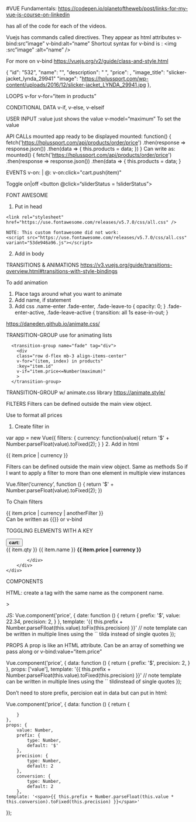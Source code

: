 #VUE Fundamentals:
https://codepen.io/planetoftheweb/post/links-for-my-vue-js-course-on-linkedin

has all of the code for each of the videos.

Vuejs has commands called directives.
They appear as html attributes
v-bind:src”image” v-bind:alt=“name”
Shortcut syntax for v-bind is :
<img :src”image” :alt=“name” />

For more on v-bind https://vuejs.org/v2/guide/class-and-style.html

{
      "id": "532",
      "name": "",
      "description": " ",
      "price": ,
      "image_title": "slicker-jacket_lynda_29941"
      "image": "https://hplussport.com/wp-content/uploads/2016/12/slicker-jacket_LYNDA_29941.jpg
    },


LOOPS v-for
v-for=“item in products”

CONDITIONAL DATA	v-if, v-else, v-elseif


USER INPUT
:value 	just shows the value
v-model=“maximum”	To set the value


API CALLs	mounted app ready to be displayed
mounted: function() {
                fetch('https://hplussport.com/api/products/order/price')
                .then(response => response.json())
                .then(data => {
                    this.products = data;
                })
            }
Can write as: 
mounted() {
fetch('https://hplussport.com/api/products/order/price')
                .then(response => response.json())
                .then(data => {
                    this.products = data;
}


EVENTS	v-on:  | @:
v-on:click="cart.push(item)"


Toggle on|off
<button @click=“sliderStatus = !sliderStatus”></button>


FONT AWESOME
1. Put in head
<!-- fontawesome cdn  -->
    <link rel="stylesheet" href="https://use.fontawesome.com/releases/v5.7.0/css/all.css" />

    NOTE: This custom fontawesome did not work:
    <script src="https://use.fontawesome.com/releases/v5.7.0/css/all.css" variant="53de946a96.js"></script>

2. Add in body
<i class="fas fa-dollar-sign"></i>



TRANSITIONS & ANIMATIONS
https://v3.vuejs.org/guide/transitions-overview.html#transitions-with-style-bindings

To add animation
1. Place <transition> tags around what you want to animate
2. Add name, if statement
3. Add css .name-enter
.fade-enter, .fade-leave-to {
        opacity: 0;
      }
      .fade-enter-active, .fade-leave-active {
        transition: all 1s ease-in-out;
      }

https://daneden.github.io/animate.css/

TRANSITION-GROUP use for animating lists

      <transition-group name="fade" tag="div">
        <div
        class="row d-flex mb-3 align-items-center"
        v-for="(item, index) in products" 
        :key="item.id"
        v-if="item.price<=Number(maximum)"
        >
      </transition-group>

TRANSITION-GROUP w/ animate.css library
https://animate.style/

<transition-group name="fade" tag="div"
      enter-active-class="animated fadeInRight"
      leave-active-class="animated fadeOutRight"
      >
        <div
        class="row d-flex mb-3 align-items-center"
        v-for="(item, index) in products" 
        :key="item.id"
        v-if="item.price<=Number(maximum)"
        >
      </transition-group>


FILTERS
Filters can be defined outside the main view object.

Use to format all prices
1. Create filter in 

var app = new Vue({
filters: {
                currency: function(value){
                    return '$' + Number.parseFloat(value).toFixed(2);
                }
            }
2. Add in html
<div class="h5 float-right">{{ item.price | currency }}</div>

Filters can be defined outside the main view object.
Same as methods
So if I want to apply a filter to more than one element in multiple view instances

Vue.filter(‘currency’, function () {
 return '$' + Number.parseFloat(value).toFixed(2);
})

To Chain filters
<div class="h5 float-right">{{ item.price | currency | anotherFilter }}</div>
Can be written as {{}} or v-bind


TOGGLING ELEMENTS WITH A KEY
 <div class="ml-2" v-if="cart.length>0">
    <button class="btn btn-success btndropdown-toggle" 
        id="cartDropdown" 
        data-toggle="dropdown"
        aria-haspopup="true"
        aria-expanded="false">
        <b>cart:</b>
        <span class="badge badge-pill badge-success"cart.length }}</span>
    </button>
    <div class="dropdown-menu dropdown-menu-right"
        aria-labelledby="cartDropdown">
        <div v-for="(item, index) in cart" :key="index">
            <div class="dropdown-item-text text-nowrap text-right">
                <span class="badge badge-pill badge-warning align-text-top mr-1">{{ item.qty }}</span>
                                {{ item.name }}
                <b>{{ item.price | currency }}</b>

            </div>
        </div>
    </div>
</div>

COMPONENTS

HTML: create a tag with the same name as the component name.
<div class="h5 float-right"><price></price>></div>

JS: 
Vue.component('price', {
    date: function () {
        return {
            prefix: '$',
            value: 22.34,
            precision: 2,
        }
    },
    template: '<span>{{ this.prefix + Number.parseFlloat(this.value).toFix(this.precision) }}</span>'
    // note template can be written in multiple lines using the `` tilda instead of single quotes
});


PROPS
A prop is like an HTML attribute. Can be an array of something we pass along
<price :value="item.price"></price>
or v-bind:value=“item.price”

Vue.component('price', {
    data: function () {
        return {
            prefix: '$',
            precision: 2,
        }
    },
    props: ['value'],
    template: '<span>{{ this.prefix + Number.parseFloat(this.value).toFixed(this.precision) }}</span>'
    // note template can be written in multiple lines using the `` tildinstead of single quotes
});

Don’t need to store prefix, percision eat in data but can put in html: 
<price  :value="item.price" 
        :prefix="'&euro;'"
        :precision="2"
        :conversion=".87">
</price>

Vue.component('price', {
    data: function () {
        return {
                
        }
    },
    props: {
        value: Number,
        prefix: {
            type: Number,
            default: '$'
        },
        precision: {
            type: Number,
            default: 2
        },
        conversion: {
            type: Number,
            default: 2
        },
    template: '<span>{{ this.prefix + Number.parseFloat(this.value * this.conversion).toFixed(this.precision) }}</span>'
});